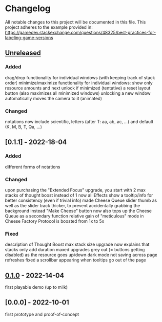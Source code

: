 # Changelog

All notable changes to this project will be documented in this file.
This project adheres to the example provided in: https://gamedev.stackexchange.com/questions/48325/best-practices-for-labeling-game-versions

## [Unreleased]

### Added

drag/drop functionality for individual windows (with keeping track of stack order)
minimize/maximize functionality for individual windows: show only resource amounts and next unlock if minimized (tentative)
a reset layout button (also maximizes all minimized windows)
unlocking a new window automatically moves the camera to it (animated)

### Changed

notations now include scientific, letters (after T: aa, ab, ac, ...) and default (K, M, B, T, Qa, ...)

## [0.1.1] - 2022-18-04

### Added

different forms of notations

### Changed

upon purchasing the "Extended Focus" upgrade, you start with 2 max stacks of thought boost instead of 1
now all Effects show a tooltip/info for better consistency (even if trivial info)
made Cheese Queue slider thumb as well as the slider track thicker, to prevent accidentally grabbing the background instead
"Make Cheese" button now also tops up the Cheese Queue as a secondary function
relative gain of "meticulous" mode in Cheese Factory Protocol is boosted from 1x to 5x

### Fixed

description of Thought Boost max stack size upgrade now explains that stacks only add duration
maxed upgrades grey out (= buttons getting disabled) as the resource goes up/down
dark mode not saving across page refreshes
fixed a scrollbar appearing when tooltips go out of the page

## [0.1.0] - 2022-14-04

first playable demo (up to milk)

## [0.0.0] - 2022-10-01

first prototype and proof-of-concept

[unreleased]: https://github.com/olivierlacan/keep-a-changelog/compare/v1.1.0...HEAD
[0.1.0]: https://github.com/olivierlacan/keep-a-changelog/compare/v0.0.8...v0.1.0
